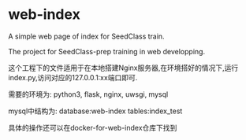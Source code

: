 # web-index
A simple web page of index for SeedClass train.

The project for SeedClass-prep training in web developping.

这个工程下的文件适用于在本地搭建Nginx服务器,在环境搭好的情况下,运行index.py,访问对应的127.0.0.1:xx端口即可.

需要的环境为:
python3, flask, nginx, uwsgi, mysql

mysql中结构为:
database:web-index
tables:index_test

具体的操作还可以在docker-for-web-index仓库下找到
